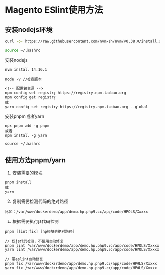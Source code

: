 # Magento ESlint使用方法

## 安装nodejs环境

```bash
curl -o- https://raw.githubusercontent.com/nvm-sh/nvm/v0.38.0/install.sh | bash

source ~/.bashrc
```

安装nodejs

``` nodejs
nvm install 14.16.1
```

``` nodejs
node -v //检查版本

<!-- 配置镜像源 -->
npm config set registry https://registry.npm.taobao.org
npm config get registry
或
yarn config set registry https://registry.npm.taobao.org --global

```

安装pnpm 或者yarn
```
npx pnpm add -g pnpm
或者
npm install -g yarn

source ~/.bashrc
```

## 使用方法pnpm/yarn

1. 安装需要的模块

```
pnpm install
或
yarn 
```

2. 复制需要检测代码的绝对路径

```
比如：/var/www/dockerdemo/app/demo.hp.php9.cc/app/code/HPOLS/Xxxxx
```

1. 根据需要执行js代码检测

```
pnpm [lint|fix] [hp模块的绝对路径]

// 仅js代码检测，不使用自动修复
pnpm lint /var/www/dockerdemo/app/demo.hp.php9.cc/app/code/HPOLS/Xxxxx
yarn lint /var/www/dockerdemo/app/demo.hp.php9.cc/app/code/HPOLS/Xxxxx

// 带eslint自动修复
pnpm fix /var/www/dockerdemo/app/demo.hp.php9.cc/app/code/HPOLS/Xxxxx
yarn fix /var/www/dockerdemo/app/demo.hp.php9.cc/app/code/HPOLS/Xxxxx

```
